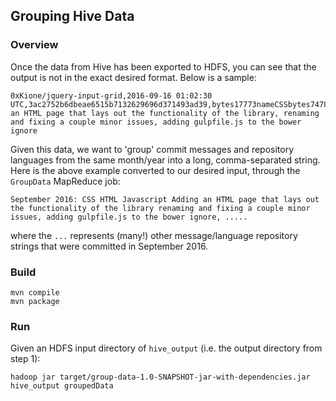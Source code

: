 ## Grouping Hive Data

### Overview
Once the data from Hive has been exported to HDFS, you can see that the output is not in the exact desired format. Below is a sample:

```
0xKione/jquery-input-grid,2016-09-16 01:02:30 UTC,3ac2752b6dbeae6515b7132629696d371493ad39,bytes17773nameCSSbytes74781nameHTMLbytes45884nameJavaScript,Adding an HTML page that lays out the functionality of the library, renaming and fixing a couple minor issues, adding gulpfile.js to the bower ignore
```

Given this data, we want to 'group' commit messages and repository languages from the same month/year into a long, comma-separated string. Here is the above example converted to our desired input, through the `GroupData` MapReduce job:

`September 2016: CSS HTML Javascript Adding an HTML page that lays out the functionality of the library renaming and fixing a couple minor issues, adding gulpfile.js to the bower ignore, .....`

where the `...` represents (many!) other message/language repository strings that were committed in September 2016.

### Build
```
mvn compile
mvn package
```

### Run
Given an HDFS input directory of `hive_output` (i.e. the output directory from step 1):

`hadoop jar target/group-data-1.0-SNAPSHOT-jar-with-dependencies.jar hive_output groupedData`
